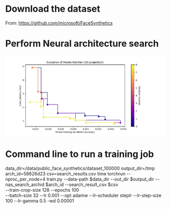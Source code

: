 # Download the dataset
From: https://github.com/microsoft/FaceSynthetics

# Perform Neural architecture search

![Results of NAS](pareto_Partial_training_Validation_Accuracy_vs_onnx_latency_ms.png)
# Command line to run a training job
data_dir=/data/public_face_synthetics/dataset_100000
output_dir=/tmp
arch_id=58626d23
csv=search_results.csv
time torchrun --nproc_per_node=4 train.py --data-path $data_dir --out_dir $output_dir --nas_search_archid $arch_id --search_result_csv $csv \
    --train-crop-size 128 --epochs 100 \
    --batch-size 32 --lr 0.001 --opt adamw --lr-scheduler steplr --lr-step-size 100 --lr-gamma 0.5 -wd 0.00001
